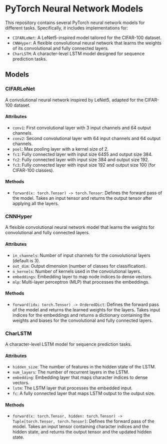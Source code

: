# PyTorch Neural Network Models

This repository contains several PyTorch neural network models for different tasks. Specifically, it includes implementations for:

- `CIFARLeNet`: A LeNet5-inspired model tailored for the CIFAR-100 dataset.
- `CNNHyper`: A flexible convolutional neural network that learns the weights of its convolutional and fully connected layers.
- `CharLSTM`: A character-level LSTM model designed for sequence prediction tasks.

## Models

### CIFARLeNet

A convolutional neural network inspired by LeNet5, adapted for the CIFAR-100 dataset.

#### Attributes
- `conv1`: First convolutional layer with 3 input channels and 64 output channels.
- `conv2`: Second convolutional layer with 64 input channels and 64 output channels.
- `pool`: Max pooling layer with a kernel size of 2.
- `fc1`: Fully connected layer with input size 64*5*5 and output size 384.
- `fc2`: Fully connected layer with input size 384 and output size 192.
- `fc3`: Fully connected layer with input size 192 and output size 100 (for CIFAR-100 classes).

#### Methods
- `forward(x: torch.Tensor) -> torch.Tensor`: Defines the forward pass of the model. Takes an input tensor and returns the output tensor after applying all the layers.

### CNNHyper

A flexible convolutional neural network model that learns the weights for convolutional and fully connected layers.

#### Attributes
- `in_channels`: Number of input channels for the convolutional layers (default is 3).
- `out_dim`: Output dimension (number of classes for classification).
- `n_kernels`: Number of kernels used in the convolutional layers.
- `embeddings`: Embedding layer to map node indices to dense vectors.
- `mlp`: Multi-layer perceptron (MLP) that processes the embeddings.

#### Methods
- `forward(idx: torch.Tensor) -> OrderedDict`: Defines the forward pass of the model and returns the learned weights for the layers. Takes input indices for the embeddings and returns a dictionary containing the weights and biases for the convolutional and fully connected layers.

### CharLSTM

A character-level LSTM model for sequence prediction tasks.

#### Attributes
- `hidden_size`: The number of features in the hidden state of the LSTM.
- `num_layers`: The number of recurrent layers in the LSTM.
- `embedding`: Embedding layer that maps character indices to dense vectors.
- `lstm`: The LSTM layer that processes the embedded input.
- `fc`: A fully connected layer that maps LSTM output to the output size.

#### Methods
- `forward(x: torch.Tensor, hidden: torch.Tensor) -> Tuple[torch.Tensor, torch.Tensor]`: Defines the forward pass of the model. Takes an input tensor containing character indices and the hidden state, and returns the output tensor and the updated hidden state.
